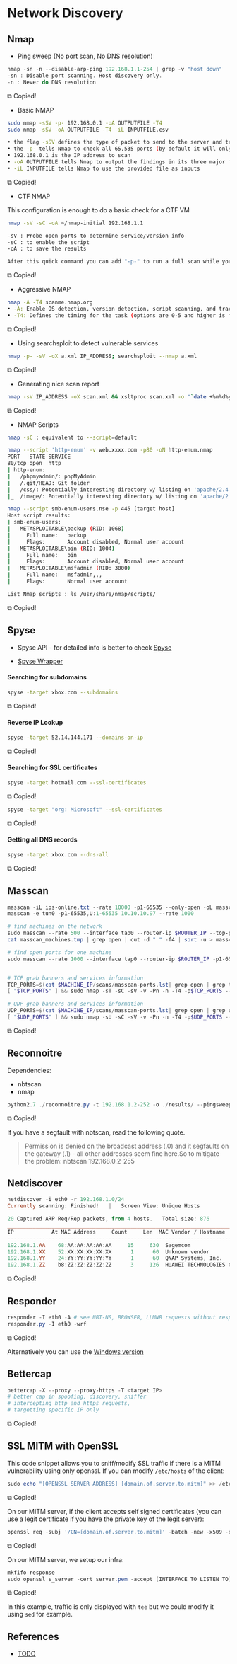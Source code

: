 # Network Discovery

## Nmap

- Ping sweep (No port scan, No DNS resolution)

```powershell
nmap -sn -n --disable-arp-ping 192.168.1.1-254 | grep -v "host down"
-sn : Disable port scanning. Host discovery only.
-n : Never do DNS resolution
```

⧉ Copied!

- Basic NMAP

```bash
sudo nmap -sSV -p- 192.168.0.1 -oA OUTPUTFILE -T4
sudo nmap -sSV -oA OUTPUTFILE -T4 -iL INPUTFILE.csv

• the flag -sSV defines the type of packet to send to the server and tells Nmap to try and determine any service on open ports
• the -p- tells Nmap to check all 65,535 ports (by default it will only check the most popular 1,000)
• 192.168.0.1 is the IP address to scan
• -oA OUTPUTFILE tells Nmap to output the findings in its three major formats at once using the filename "OUTPUTFILE"
• -iL INPUTFILE tells Nmap to use the provided file as inputs
```

⧉ Copied!

- CTF NMAP

This configuration is enough to do a basic check for a CTF VM

```bash
nmap -sV -sC -oA ~/nmap-initial 192.168.1.1

-sV : Probe open ports to determine service/version info
-sC : to enable the script
-oA : to save the results

After this quick command you can add "-p-" to run a full scan while you work with the previous result
```

⧉ Copied!

- Aggressive NMAP

```bash
nmap -A -T4 scanme.nmap.org
• -A: Enable OS detection, version detection, script scanning, and traceroute
• -T4: Defines the timing for the task (options are 0-5 and higher is faster)
```

⧉ Copied!

- Using searchsploit to detect vulnerable services

```bash
nmap -p- -sV -oX a.xml IP_ADDRESS; searchsploit --nmap a.xml
```

⧉ Copied!

- Generating nice scan report

```bash
nmap -sV IP_ADDRESS -oX scan.xml && xsltproc scan.xml -o "`date +%m%d%y`_report.html"
```

⧉ Copied!

- NMAP Scripts

```bash
nmap -sC : equivalent to --script=default

nmap --script 'http-enum' -v web.xxxx.com -p80 -oN http-enum.nmap
PORT   STATE SERVICE
80/tcp open  http
| http-enum:
|   /phpmyadmin/: phpMyAdmin
|   /.git/HEAD: Git folder
|   /css/: Potentially interesting directory w/ listing on 'apache/2.4.10 (debian)'
|_  /image/: Potentially interesting directory w/ listing on 'apache/2.4.10 (debian)'

nmap --script smb-enum-users.nse -p 445 [target host]
Host script results:
| smb-enum-users:
|   METASPLOITABLE\backup (RID: 1068)
|     Full name:   backup
|     Flags:       Account disabled, Normal user account
|   METASPLOITABLE\bin (RID: 1004)
|     Full name:   bin
|     Flags:       Account disabled, Normal user account
|   METASPLOITABLE\msfadmin (RID: 3000)
|     Full name:   msfadmin,,,
|     Flags:       Normal user account

List Nmap scripts : ls /usr/share/nmap/scripts/
```

⧉ Copied!

## Spyse

- Spyse API - for detailed info is better to check [Spyse](https://spyse.com/)
    
- [Spyse Wrapper](https://github.com/zeropwn/spyse.py)
    

#### Searching for subdomains

```bash
spyse -target xbox.com --subdomains
```

⧉ Copied!

#### Reverse IP Lookup

```bash
spyse -target 52.14.144.171 --domains-on-ip
```

⧉ Copied!

#### Searching for SSL certificates

```bash
spyse -target hotmail.com --ssl-certificates
```

⧉ Copied!

```bash
spyse -target "org: Microsoft" --ssl-certificates
```

⧉ Copied!

#### Getting all DNS records

```bash
spyse -target xbox.com --dns-all
```

⧉ Copied!

## Masscan

```powershell
masscan -iL ips-online.txt --rate 10000 -p1-65535 --only-open -oL masscan.out
masscan -e tun0 -p1-65535,U:1-65535 10.10.10.97 --rate 1000

# find machines on the network
sudo masscan --rate 500 --interface tap0 --router-ip $ROUTER_IP --top-ports 100 $NETWORK -oL masscan_machines.tmp
cat masscan_machines.tmp | grep open | cut -d " " -f4 | sort -u > masscan_machines.lst

# find open ports for one machine
sudo masscan --rate 1000 --interface tap0 --router-ip $ROUTER_IP -p1-65535,U:1-65535 $MACHINE_IP --banners -oL $MACHINE_IP/scans/masscan-ports.lst


# TCP grab banners and services information
TCP_PORTS=$(cat $MACHINE_IP/scans/masscan-ports.lst| grep open | grep tcp | cut -d " " -f3 | tr '\n' ',' | head -c -1)
[ "$TCP_PORTS" ] && sudo nmap -sT -sC -sV -v -Pn -n -T4 -p$TCP_PORTS --reason --version-intensity=5 -oA $MACHINE_IP/scans/nmap_tcp $MACHINE_IP

# UDP grab banners and services information
UDP_PORTS=$(cat $MACHINE_IP/scans/masscan-ports.lst| grep open | grep udp | cut -d " " -f3 | tr '\n' ',' | head -c -1)
[ "$UDP_PORTS" ] && sudo nmap -sU -sC -sV -v -Pn -n -T4 -p$UDP_PORTS --reason --version-intensity=5 -oA $MACHINE_IP/scans/nmap_udp $MACHINE_IP
```

⧉ Copied!

## Reconnoitre

Dependencies:

- nbtscan
- nmap

```powershell
python2.7 ./reconnoitre.py -t 192.168.1.2-252 -o ./results/ --pingsweep --hostnames --services --quick
```

⧉ Copied!

If you have a segfault with nbtscan, read the following quote.

> Permission is denied on the broadcast address (.0) and it segfaults on the gateway (.1) - all other addresses seem fine here.So to mitigate the problem: nbtscan 192.168.0.2-255

## Netdiscover

```powershell
netdiscover -i eth0 -r 192.168.1.0/24
Currently scanning: Finished!   |   Screen View: Unique Hosts

20 Captured ARP Req/Rep packets, from 4 hosts.   Total size: 876
_____________________________________________________________________________
IP            At MAC Address     Count     Len  MAC Vendor / Hostname
-----------------------------------------------------------------------------
192.168.1.AA    68:AA:AA:AA:AA:AA     15     630  Sagemcom
192.168.1.XX    52:XX:XX:XX:XX:XX      1      60  Unknown vendor
192.168.1.YY    24:YY:YY:YY:YY:YY      1      60  QNAP Systems, Inc.
192.168.1.ZZ    b8:ZZ:ZZ:ZZ:ZZ:ZZ      3     126  HUAWEI TECHNOLOGIES CO.,LTD  
```

⧉ Copied!

## Responder

```powershell
responder -I eth0 -A # see NBT-NS, BROWSER, LLMNR requests without responding.
responder.py -I eth0 -wrf
```

⧉ Copied!

Alternatively you can use the [Windows version](https://github.com/lgandx/Responder-Windows)

## Bettercap

```powershell
bettercap -X --proxy --proxy-https -T <target IP>
# better cap in spoofing, discovery, sniffer
# intercepting http and https requests,
# targetting specific IP only
```

⧉ Copied!

## SSL MITM with OpenSSL

This code snippet allows you to sniff/modify SSL traffic if there is a MITM vulnerability using only openssl.
If you can modify `/etc/hosts` of the client:

```powershell
sudo echo "[OPENSSL SERVER ADDRESS] [domain.of.server.to.mitm]" >> /etc/hosts  # On client host
```

⧉ Copied!

On our MITM server, if the client accepts self signed certificates (you can use a legit certificate if you have the private key of the legit server):

```powershell
openssl req -subj '/CN=[domain.of.server.to.mitm]' -batch -new -x509 -days 365 -nodes -out server.pem -keyout server.pem
```

⧉ Copied!

On our MITM server, we setup our infra:

```powershell
mkfifo response
sudo openssl s_server -cert server.pem -accept [INTERFACE TO LISTEN TO]:[PORT] -quiet < response | tee | openssl s_client -quiet -servername [domain.of.server.to.mitm] -connect[IP of server to MITM]:[PORT] | tee | cat > response
```

⧉ Copied!

In this example, traffic is only displayed with `tee` but we could modify it using `sed` for example.

## References

- [TODO](/tmp/.mount_Joplin6WgL8E/resources/app.asar/TODO "TODO")